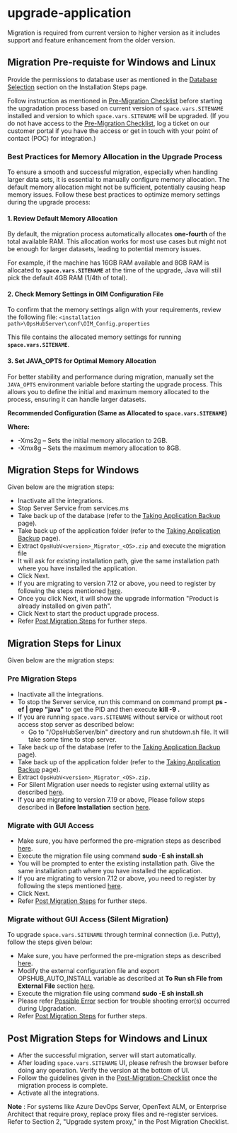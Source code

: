 # upgrade-application

Migration is required from current version to higher version as it includes support and feature enhancement from the older version.

## Migration Pre-requiste for Windows and Linux

Provide the permissions to database user as mentioned in the [Database Selection](../../getting-started/installation.md#database-selection) section on the Installation Steps page.

Follow instruction as mentioned in [Pre-Migration Checklist](pre-migration-checklist.md) before starting the upgradation process based on current version of <code class="expression">space.vars.SITENAME</code> installed and version to which <code class="expression">space.vars.SITENAME</code> will be upgraded. (If you do not have access to the [Pre-Migration Checklist](pre-migration-checklist.md), log a ticket on our customer portal if you have the access or get in touch with your point of contact (POC) for integration.)

### Best Practices for Memory Allocation in the Upgrade Process

To ensure a smooth and successful migration, especially when handling larger data sets, it is essential to manually configure memory allocation. The default memory allocation might not be sufficient, potentially causing heap memory issues. Follow these best practices to optimize memory settings during the upgrade process:

#### 1. Review Default Memory Allocation

By default, the migration process automatically allocates **one-fourth** of the total available RAM. This allocation works for most use cases but might not be enough for larger datasets, leading to potential memory issues.

For example, if the machine has 16GB RAM available and 8GB RAM is allocated to **<code class="expression">space.vars.SITENAME</code>** at the time of the upgrade, Java will still pick the default 4GB RAM (1/4th of total).

#### 2. Check Memory Settings in OIM Configuration File

To confirm that the memory settings align with your requirements, review the following file: `<installation path>\OpsHubServer\conf\OIM_Config.properties`

This file contains the allocated memory settings for running **<code class="expression">space.vars.SITENAME</code>**.

#### 3. Set JAVA_OPTS for Optimal Memory Allocation

For better stability and performance during migration, manually set the `JAVA_OPTS` environment variable before starting the upgrade process. This allows you to define the initial and maximum memory allocated to the process, ensuring it can handle larger datasets.

**Recommended Configuration (Same as Allocated to <code class="expression">space.vars.SITENAME</code>)**

**Where:**

* -Xms2g – Sets the initial memory allocation to 2GB.
* -Xmx8g – Sets the maximum memory allocation to 8GB.

## Migration Steps for Windows

Given below are the migration steps:

* Inactivate all the integrations.
* Stop Server Service from services.ms
* Take back up of the database (refer to the [Taking Application Backup](taking-application-backup.md#database-backup) page).
* Take back up of the application folder (refer to the [Taking Application Backup](taking-application-backup.md#application-backup) page).
* Extract `OpsHubV<version>_Migrator_<OS>.zip` and execute the migration file
* It will ask for existing installation path, give the same installation path where you have installed the application.
* Click Next.
* If you are migrating to version 7.12 or above, you need to register by following the steps mentioned [here](../../getting-started/registration.md).
* Once you click Next, it will show the upgrade information "Product is already installed on given path".
* Click Next to start the product upgrade process.
* Refer [Post Migration Steps](upgrade-application.md#post-migration-steps-for-windows-and-linux) for further steps.

## Migration Steps for Linux

Given below are the migration steps:

### Pre Migration Steps

* Inactivate all the integrations.
* To stop the Server service, run this command on command prompt **ps -ef | grep "java"** to get the PID and then execute **kill -9 .**
* If you are running <code class="expression">space.vars.SITENAME</code> without service or without root access stop server as described below:
  * Go to "/OpsHubServer/bin" directory and run shutdown.sh file. It will take some time to stop server.
* Take back up of the database (refer to the [Taking Application Backup](taking-application-backup.md) page).
* Take back up of the application folder (refer to the [Taking Application Backup](taking-application-backup.md) page).
* Extract `OpsHubV<version>_Migrator_<OS>.zip.`
* For Silent Migration user needs to register using external utility as described [here](../../getting-started/registration.md#silent-registration-for-linux).
* If you are migrating to version 7.19 or above, Please follow steps described in **Before Installation** section [here](../../getting-started/install/installation-steps.md#launch-the-installer-in-different-operating-systems).

### Migrate with GUI Access

* Make sure, you have performed the pre-migration steps as described [here](upgrade-application.md#pre-migration-steps).
* Execute the migration file using command **sudo -E sh install.sh**
* You will be prompted to enter the existing installation path. Give the same installation path where you have installed the application.
* If you are migrating to version 7.12 or above, you need to register by following the steps mentioned [here](../../getting-started/registration.md).
* Click Next.
* Refer [Post Migration Steps](upgrade-application.md#post-migration-steps-for-windows-and-linux) for further steps.

### Migrate without GUI Access (Silent Migration)

To upgrade <code class="expression">space.vars.SITENAME</code> through terminal connection (i.e. Putty), follow the steps given below:

* Make sure, you have performed the pre-migration steps as described [here](upgrade-application.md#pre-migration-steps).
* Modify the external configuration file and export OPSHUB_AUTO_INSTALL variable as described at **To Run sh File from External File** section [here](../../getting-started/installation.md#launch-the-installer-in-different-operating-systems).
* Execute the migration file using command **sudo -E sh install.sh**
* Please refer [Possible Error](../../getting-started/installation.md#possible-error-during-silent-installationupgradation) section for trouble shooting error(s) occurred during Upgradation.
* Refer [Post Migration Steps](upgrade-application.md#post-migration-steps-for-windows-and-linux) for further steps.

## Post Migration Steps for Windows and Linux

* After the successful migration, server will start automatically.
* After loading <code class="expression">space.vars.SITENAME</code> UI, please refresh the browser before doing any operation. Verify the version at the bottom of UI.
* Follow the guidelines given in the [Post-Migration-Checklist](post-migration-checklist.md) once the migration process is complete.
* Activate all the integrations.

**Note** : For systems like Azure DevOps Server, OpenText ALM, or Enterprise Architect that require proxy, replace proxy files and re-register services. Refer to Section 2, "Upgrade system proxy," in the Post Migration Checklist.
